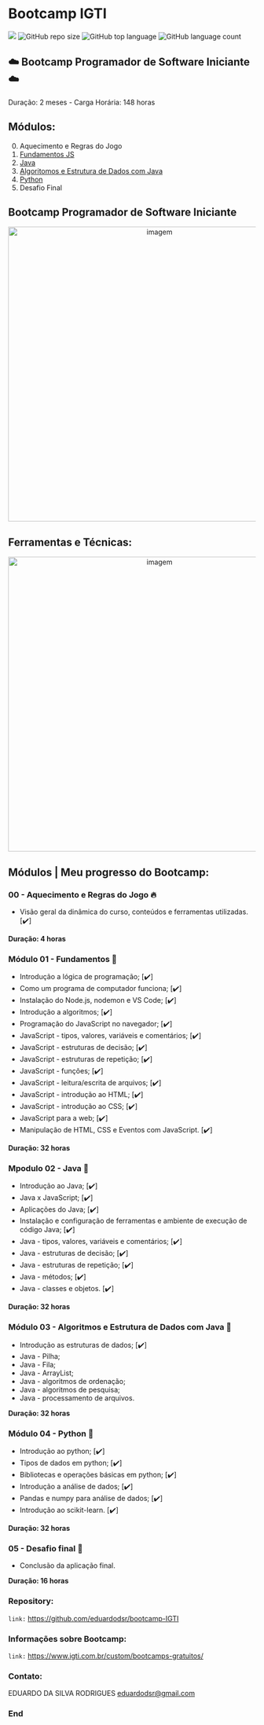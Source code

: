 # Bootcamp IGTI

[![](https://img.shields.io/badge/made_by-eduardodsr-green)](https://github.com/eduardodsr/)
![GitHub repo size](https://img.shields.io/github/repo-size/eduardodsr/bootcamp-IGTI)
![GitHub top language](https://img.shields.io/github/languages/top/eduardodsr/bootcamp-IGTI)
![GitHub language count](https://img.shields.io/github/languages/count/eduardodsr/bootcamp-IGTI)

## :cloud: Bootcamp Programador de Software Iniciante :cloud:

Duração: 2 meses - Carga Horária: 148 horas

## Módulos:
                
0. Aquecimento e Regras do Jogo
1. [Fundamentos JS](https://github.com/eduardodsr/bootcamp-IGTI/tree/master/Fundamentos%20JS)
2. [Java](https://github.com/eduardodsr/bootcamp-IGTI/tree/master/Java)
3. [Algoritomos e Estrutura de Dados com Java](https://github.com/eduardodsr/bootcamp-IGTI/tree/master/Estrutura%20de%20Dados)
4. [Python](https://github.com/eduardodsr/bootcamp-IGTI/tree/master/Python)
5. Desafio Final

## Bootcamp Programador de Software Iniciante

 <p align="center">
  <img src=https://i.imgur.com/sUbFRTU.png?raw=true" alt="imagem" width="600px" />
 </p>

## Ferramentas e Técnicas:

 <p align="center">
  <img src=https://i.imgur.com/3hrde7o.png?raw=true" alt="imagem" width="600px" />
 </p>

## Módulos | Meu progresso do Bootcamp:

### 00 - Aquecimento e Regras do Jogo :fire:

* Visão geral da dinâmica do curso, conteúdos e ferramentas utilizadas. [✔️]

**Duração: 4 horas**

### Módulo 01 - Fundamentos :green_book:

* Introdução a lógica de programação; [✔️]
* Como um programa de computador funciona; [✔️]
* Instalação do Node.js, nodemon e VS Code; [✔️]
* Introdução a algoritmos; [✔️]
* Programação do JavaScript no navegador; [✔️]
* JavaScript - tipos, valores, variáveis e comentários; [✔️]
* JavaScript - estruturas de decisão; [✔️]
* JavaScript - estruturas de repetição; [✔️]
* JavaScript - funções; [✔️]
* JavaScript - leitura/escrita de arquivos; [✔️]
* JavaScript - introdução ao HTML; [✔️]
* JavaScript - introdução ao CSS; [✔️]
* JavaScript para a web; [✔️]
* Manipulação de HTML, CSS e Eventos com JavaScript. [✔️]

**Duração: 32 horas**

### Mpodulo 02 - Java :blue_book:

* Introdução ao Java; [✔️]
* Java x JavaScript; [✔️]
* Aplicações do Java; [✔️]
* Instalação e configuração de ferramentas e ambiente de execução de código Java; [✔️]
* Java - tipos, valores, variáveis e comentários; [✔️]
* Java - estruturas de decisão; [✔️]
* Java - estruturas de repetição; [✔️]
* Java - métodos; [✔️]
* Java - classes e objetos. [✔️]

**Duração: 32 horas**

### Módulo 03 - Algoritmos e Estrutura de Dados com Java :orange_book:

* Introdução as estruturas de dados; [✔️]
* Java - Pilha;
* Java - Fila;
* Java - ArrayList;
* Java - algoritmos de ordenação;
* Java - algoritmos de pesquisa;
* Java - processamento de arquivos.

**Duração: 32 horas**

### Módulo 04 - Python :closed_book:

* Introdução ao python; [✔️]
* Tipos de dados em python; [✔️]
* Bibliotecas e operações básicas em python; [✔️]
* Introdução a análise de dados; [✔️]
* Pandas e numpy para análise de dados; [✔️]
* Introdução ao scikit-learn. [✔️]

**Duração: 32 horas**

### 05 - Desafio final :checkered_flag:

* Conclusão da aplicação final.

**Duração: 16 horas**

### Repository:

``` link: ``` <https://github.com/eduardodsr/bootcamp-IGTI>

### Informações sobre Bootcamp:

``` link: ``` <https://www.igti.com.br/custom/bootcamps-gratuitos/>

### Contato:

EDUARDO DA SILVA RODRIGUES
eduardodsr@gmail.com

### End

